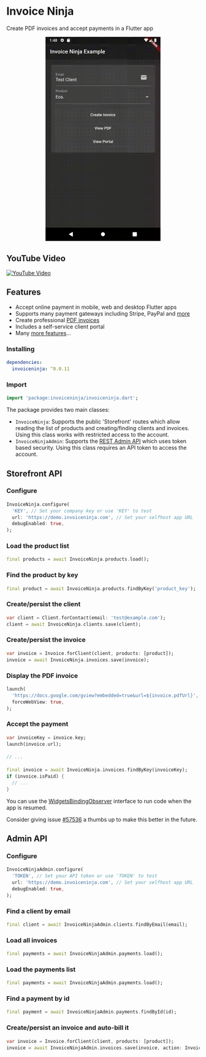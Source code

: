 # Invoice Ninja 

Create PDF invoices and accept payments in a Flutter app
  
<p align="center">
    <img src="https://raw.githubusercontent.com/invoiceninja/flutter-package/master/assets/sample.gif" alt="Sample" width="300"/>
</p>  

## YouTube Video

[![YouTube Video](https://img.youtube.com/vi/iefk6TOU-Ts/0.jpg)](https://www.youtube.com/watch?v=iefk6TOU-Ts)

## Features
* Accept online payment in mobile, web and desktop Flutter apps
* Supports many payment gateways including Stripe, PayPal and [more](https://invoiceninja.com/payments/)
* Create professional [PDF invoices](https://invoiceninja.com/invoice-templates/)
* Includes a self-service client portal
* Many [more features](https://invoiceninja.com/features/)... 

### Installing

```yaml
dependencies:
  invoiceninja: ^0.0.11
```

### Import

```dart
import 'package:invoiceninja/invoiceninja.dart';
```

The package provides two main classes:
* `InvoiceNinja`: Supports the public 'Storefront' routes which allow reading the list of products and creating/finding clients and invoices. Using this class works with restricted access to the account.
* `InvoiceNinjaAdmin`: Supports the [REST Admin API](https://api-docs.invoicing.co) which uses token based security. Using this class requires an API token to access the account.

## Storefront API

### Configure

```dart
InvoiceNinja.configure(
  'KEY', // Set your company key or use 'KEY' to test
  url: 'https://demo.invoiceninja.com', // Set your selfhost app URL
  debugEnabled: true,
);
```

### Load the product list

```dart
final products = await InvoiceNinja.products.load();
```

### Find the product by key

```dart
final product = await InvoiceNinja.products.findByKey('product_key');
```

### Create/persist the client

```dart
var client = Client.forContact(email: 'test@example.com');
client = await InvoiceNinja.clients.save(client);
```

### Create/persist the invoice

```dart
var invoice = Invoice.forClient(client, products: [product]);
invoice = await InvoiceNinja.invoices.save(invoice);
```

### Display the PDF invoice
```dart
launch(
  'https://docs.google.com/gview?embedded=true&url=${invoice.pdfUrl}',
  forceWebView: true,
);
```

### Accept the payment 

```dart
var invoiceKey = invoice.key;
launch(invoice.url);

// ...

final invoice = await InvoiceNinja.invoices.findByKey(invoiceKey);
if (invoice.isPaid) {
  // ...
}
```

You can use the [WidgetsBindingObserver](https://api.flutter.dev/flutter/widgets/WidgetsBindingObserver-class.html) interface to run code when the app is resumed. 

Consider giving issue [#57536](https://github.com/flutter/flutter/issues/57536) a thumbs up to make this better in the future.

## Admin API

### Configure

```dart
InvoiceNinjaAdmin.configure(
  'TOKEN', // Set your API token or use 'TOKEN' to test
  url: 'https://demo.invoiceninja.com', // Set your selfhost app URL
  debugEnabled: true,
);
``` 

### Find a client by email

```dart
final client = await InvoiceNinjaAdmin.clients.findByEmail(email);
``` 

### Load all invoices

```dart
final payments = await InvoiceNinjaAdmin.payments.load();
``` 

### Load the payments list

```dart
final payments = await InvoiceNinjaAdmin.payments.load();
``` 

### Find a payment by id

```dart
final payment = await InvoiceNinjaAdmin.payments.findById(id);
``` 

### Create/persist an invoice and auto-bill it

```dart
var invoice = Invoice.forClient(client, products: [product]);
invoice = await InvoiceNinjaAdmin.invoices.save(invoice, action: InvoiceAction.autoBill);
``` 
